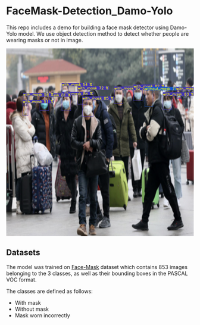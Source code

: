 # FaceMask-Detection_Damo-Yolo

This repo includes a demo for building a face mask detector using Damo-Yolo model. We use object detection method to detect whether people are wearing masks or not in image. 

![image](https://github.com/yichung-chen/FaceMask-Detection_Damo-Yolo/blob/main/results/maksssksksss12.png)

## Datasets

The model was trained on [Face-Mask](https://www.kaggle.com/datasets/andrewmvd/face-mask-detection) dataset which contains 853 images belonging to the 3 classes, as well as their bounding boxes in the PASCAL VOC format.

The classes are defined as follows:

* With mask
* Without mask
* Mask worn incorrectly


